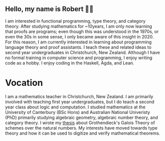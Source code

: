 ## Hello, my name is Robert :man_technologist:

I am interested in functional programming, type theory, and category theory. After studying mathematics for ~10years, I am only now learning that proofs are programs; even though this was understood in the 1970s, or even the 30s in some sense, I only became aware of this insight in 2020. For this reason, I am currently interested in learning about programming language theory and proof assistants. I teach these and related ideas to second year undergraduates in Christchurch, New Zealand. Although I have no formal training in computer science and programming, I enjoy writing code as a hobby. I enjoy coding in the Haskell, Agda, and Lean.

# Vocation
I am a mathematics teacher in Christchurch, New Zealand. I am primarily involved with teaching first year undergraduates, but I do teach a second year class about logic and computation. I studied mathematics at the University of Canterbury (BSc Hons) and Australian National Univeristy (PhD) primarily studying algebraic geometry, algebraic number theory, and category theory. I wrote my [thesis](https://maths-people.anu.edu.au/~borger/student-theses/Robert%20Culling's%20thesis.pdf) about Grothendieck's Galois Theory of schemes over the natural numbers. My interests have moved towards type theory and how it can be used to digitize and verify mathematical theorems. 

<!--
**SyntakticSugar/SyntakticSugar** is a ✨ _special_ ✨ repository because its `README.md` (this file) appears on your GitHub profile.

Here are some ideas to get you started:

- 🔭 I’m currently working on ...
- 🌱 I’m currently learning ...
- 👯 I’m looking to collaborate on ...
- 🤔 I’m looking for help with ...
- 💬 Ask me about ...
- 📫 How to reach me: ...
- 😄 Pronouns: ...
- ⚡ Fun fact: ...

[![Robert's GitHub stats](https://github-readme-stats.vercel.app/api?username=SyntakticSugar)](https://github.com/SyntakticSugar/github-readme-stats)

-->
